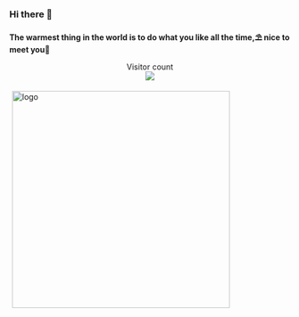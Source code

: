 ### Hi there 👋
**The warmest thing in the world is to do what you like all the time,⛱  nice to meet you🌈**
<p align="center"> 
  Visitor count<br>
  <img src="https://profile-counter.glitch.me/sorrycc/count.svg" />
</p>


<!-- github statistics -->
<img src="https://github-readme-stats.vercel.app/api?username=starryskystar&show_icons=true&&theme=vue-dark" alt="logo" width="390" align="left" style="margin: 5px; margin-bottom: 20px;" />

<!-- ![](https://visitor-badge.glitch.me/badge?page_id=starryskystar.starryskystar) -->

<!--
[![ReadMe Card](https://github-readme-stats.vercel.app/api/pin/?username=starryskystar&repo=leetCode-day-pratice&theme=buefy)](https://github.com/starryskystar/leetCode-day-pratice)

**singleBuck/singleBuck** is a ✨ _special_ ✨ repository because its `README.md` (this file) appears on your GitHub profile.

Here are some ideas to get you started:

- 🔭 I’m currently working on ...
- 🌱 I’m currently learning ...
- 👯 I’m looking to collaborate on ...
- 🤔 I’m looking for help with ...
- 💬 Ask me about ...
- 📫 How to reach me: ...
- 😄 Pronouns: ...
- ⚡ Fun fact: ...
-->
